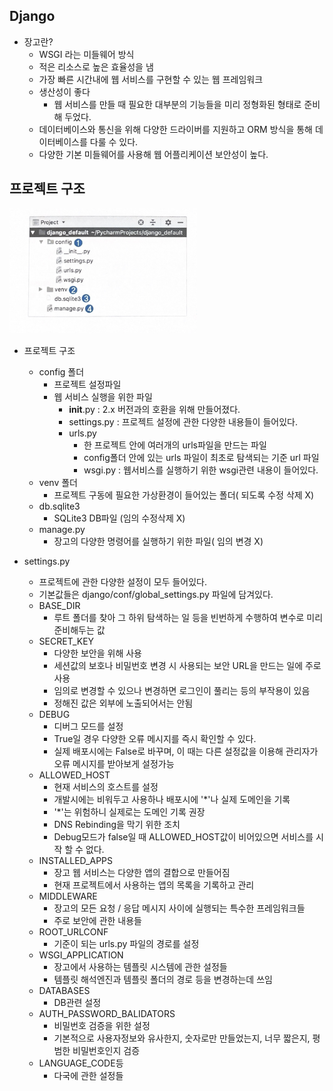 ## Django
* 장고란?
    * WSGI 라는 미들웨어 방식
    * 적은 리소스로 높은 효율성을 냄
    * 가장 빠른 시간내에 웹 서비스를 구현할 수 있는 웹 프레임워크
    * 생산성이 좋다
        * 웹 서비스를 만들 때 필요한 대부분의 기능들을 미리 정형화된 형태로 준비해 두었다.
    * 데이터베이스와 통신을 위해 다양한 드라이버를 지원하고 ORM 방식을 통해 데이터베이스를 다룰 수 있다.
    * 다양한 기본 미들웨어를 사용해 웹 어플리케이션 보안성이 높다.

## 프로젝트 구조
<img src="django_structure.jpg"  width="300" height="200"> 

* 프로젝트 구조
    * config 폴더
        * 프로젝트 설정파일
        * 웹 서비스 실행을 위한 파일
            * __init__.py : 2.x 버전과의 호환을 위해 만들어졌다.
            * settings.py : 프로젝트 설정에 관한 다양한 내용들이 들어있다.
            * urls.py
                * 한 프로젝트 안에 여러개의 urls파일을 만드는 파일
                * config폴더 안에 있는 urls 파일이 최초로 탐색되는 기준 url 파일
                * wsgi.py : 웹서비스를 실행하기 위한 wsgi관련 내용이 들어있다.
    * venv 폴더 
         * 프로젝트 구동에 필요한 가상환경이 들어있는 폴더( 되도록 수정 삭제 X)
    * db.sqlite3 
        * SQLite3 DB파일 (임의 수정삭제 X)
    * manage.py
        * 장고의 다양한 명령어를 실행하기 위한 파일( 임의 변경 X)

* settings.py
    * 프로젝트에 관한 다양한 설정이 모두 들어있다.
    * 기본값들은 django/conf/global_settings.py 파일에 담겨있다.
    * BASE_DIR
        * 루트 폴더를 찾아 그 하위 탐색하는 일 등을 빈번하게 수행하여 변수로 미리 준비해두는 값
    * SECRET_KEY
        * 다양한 보안을 위해 사용
        * 세션값의 보호나 비밀번호 변경 시 사용되는 보안 URL을 만드는 일에 주로 사용
        * 임의로 변경할 수 있으나 변경하면 로그인이 풀리는 등의 부작용이 있음
        * 정해진 값은 외부에 노출되어서는 안됨
    * DEBUG
        * 디버그 모드를 설정
        * True일 경우 다양한 오류 메시지를 즉시 확인할 수 있다.
        * 실제 배포시에는 False로 바꾸며, 이 때는 다른 설정값을 이용해 관리자가 오류 메시지를 받아보게 설정가능
    * ALLOWED_HOST
        * 현재 서비스의 호스트를 설정
        * 개발시에는 비워두고 사용하나 배포시에 '*'나 실제 도메인을 기록
        * '*'는 위험하니 실제로는 도메인 기록 권장
        * DNS Rebinding을 막기 위한 조치
        * Debug모드가 false일 때 ALLOWED_HOST값이 비어있으면 서비스를 시작 할 수 없다.
    * INSTALLED_APPS
        * 장고 웹 서비스는 다양한 앱의 결합으로 만들어짐
        * 현재 프로젝트에서 사용하는 앱의 목록을 기록하고 관리
    * MIDDLEWARE
        * 장고의 모든 요청 / 응답 메시지 사이에 실행되는 특수한 프레임워크들
        * 주로 보안에 관한 내용들
    * ROOT_URLCONF
        * 기준이 되는 urls.py 파일의 경로를 설정
    * WSGI_APPLICATION
        * 장고에서 사용하는 템플릿 시스템에 관한 설정들
        * 템플릿 해석엔진과 템플릿 폴더의 경로 등을 변경하는데 쓰임
    * DATABASES 
        * DB관련 설정
    * AUTH_PASSWORD_BALIDATORS
        * 비밀번호 검증을 위한 설정
        * 기본적으로 사용자정보와 유사한지, 숫자로만 만들었는지, 너무 짧은지, 평범한 비밀번호인지 검증
    * LANGUAGE_CODE등
        * 다국에 관한 설정들 
    